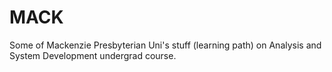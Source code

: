 # MACK
 Some of Mackenzie Presbyterian Uni's stuff (learning path) on Analysis and System Development undergrad course.
